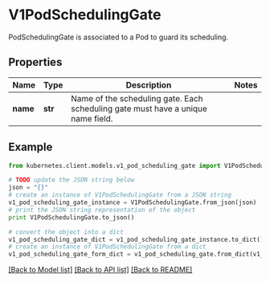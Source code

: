 # V1PodSchedulingGate

PodSchedulingGate is associated to a Pod to guard its scheduling.

## Properties

Name | Type | Description | Notes
------------ | ------------- | ------------- | -------------
**name** | **str** | Name of the scheduling gate. Each scheduling gate must have a unique name field. | 

## Example

```python
from kubernetes.client.models.v1_pod_scheduling_gate import V1PodSchedulingGate

# TODO update the JSON string below
json = "{}"
# create an instance of V1PodSchedulingGate from a JSON string
v1_pod_scheduling_gate_instance = V1PodSchedulingGate.from_json(json)
# print the JSON string representation of the object
print V1PodSchedulingGate.to_json()

# convert the object into a dict
v1_pod_scheduling_gate_dict = v1_pod_scheduling_gate_instance.to_dict()
# create an instance of V1PodSchedulingGate from a dict
v1_pod_scheduling_gate_form_dict = v1_pod_scheduling_gate.from_dict(v1_pod_scheduling_gate_dict)
```
[[Back to Model list]](../README.md#documentation-for-models) [[Back to API list]](../README.md#documentation-for-api-endpoints) [[Back to README]](../README.md)


